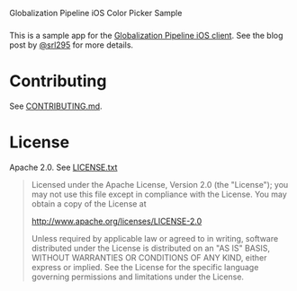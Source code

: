 Globalization Pipeline iOS Color Picker Sample
###

This is a sample app for the [Globalization Pipeline iOS client](https://github.com/IBM-Bluemix/gp-ios-client).
See the blog post by [@srl295](http://srl295.github.io/tags/globalizationpipeline/) for more details.


Contributing
===
See [CONTRIBUTING.md](CONTRIBUTING.md).

License
===
Apache 2.0. See [LICENSE.txt](LICENSE.txt)

> Licensed under the Apache License, Version 2.0 (the "License");
> you may not use this file except in compliance with the License.
> You may obtain a copy of the License at
> 
> http://www.apache.org/licenses/LICENSE-2.0
> 
> Unless required by applicable law or agreed to in writing, software
> distributed under the License is distributed on an "AS IS" BASIS,
> WITHOUT WARRANTIES OR CONDITIONS OF ANY KIND, either express or implied.
> See the License for the specific language governing permissions and
> limitations under the License.
